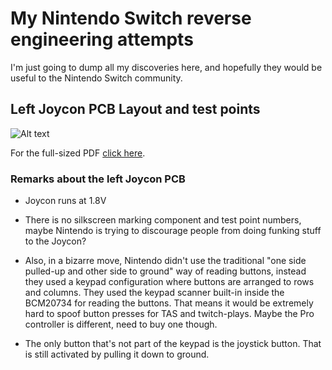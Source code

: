 # My Nintendo Switch reverse engineering attempts

I'm just going to dump all my discoveries here, and hopefully they would be useful to the Nintendo Switch community.

## Left Joycon PCB Layout and test points

![Alt text](http://i.imgur.com/7Ui8lFv.jpg)

For the full-sized PDF [click here](./joycon_left_pcb.pdf).

### Remarks about the left Joycon PCB

* Joycon runs at 1.8V

* There is no silkscreen marking component and test point numbers, maybe Nintendo is trying to discourage people from doing funking stuff to the Joycon?

* Also, in a bizarre move, Nintendo didn't use the traditional "one side pulled-up and other side to ground" way of reading buttons, instead they used a keypad configuration where buttons are arranged to rows and columns. They used the keypad scanner built-in inside the BCM20734 for reading the buttons. That means it would be extremely hard to spoof button presses for TAS and twitch-plays. Maybe the Pro controller is different, need to buy one though.

* The only button that's not part of the keypad is the joystick button. That is still activated by pulling it down to ground.



